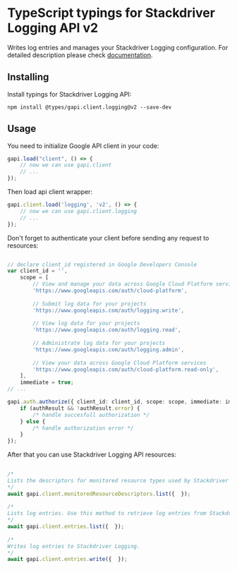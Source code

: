 # TypeScript typings for Stackdriver Logging API v2
Writes log entries and manages your Stackdriver Logging configuration.
For detailed description please check [documentation](https://cloud.google.com/logging/docs/).

## Installing

Install typings for Stackdriver Logging API:
```
npm install @types/gapi.client.logging@v2 --save-dev
```

## Usage

You need to initialize Google API client in your code:
```typescript
gapi.load("client", () => { 
    // now we can use gapi.client
    // ... 
});
```

Then load api client wrapper:
```typescript
gapi.client.load('logging', 'v2', () => {
    // now we can use gapi.client.logging
    // ... 
});
```

Don't forget to authenticate your client before sending any request to resources:
```typescript

// declare client_id registered in Google Developers Console
var client_id = '',
    scope = [     
        // View and manage your data across Google Cloud Platform services
        'https://www.googleapis.com/auth/cloud-platform',
    
        // Submit log data for your projects
        'https://www.googleapis.com/auth/logging.write',
    
        // View log data for your projects
        'https://www.googleapis.com/auth/logging.read',
    
        // Administrate log data for your projects
        'https://www.googleapis.com/auth/logging.admin',
    
        // View your data across Google Cloud Platform services
        'https://www.googleapis.com/auth/cloud-platform.read-only',
    ],
    immediate = true;
// ...

gapi.auth.authorize({ client_id: client_id, scope: scope, immediate: immediate }, authResult => {
    if (authResult && !authResult.error) {
        /* handle succesfull authorization */
    } else {
        /* handle authorization error */
    }
});            
```

After that you can use Stackdriver Logging API resources:

```typescript 
    
/* 
Lists the descriptors for monitored resource types used by Stackdriver Logging.  
*/
await gapi.client.monitoredResourceDescriptors.list({  }); 
    
/* 
Lists log entries. Use this method to retrieve log entries from Stackdriver Logging. For ways to export log entries, see Exporting Logs.  
*/
await gapi.client.entries.list({  }); 
    
/* 
Writes log entries to Stackdriver Logging.  
*/
await gapi.client.entries.write({  });
```